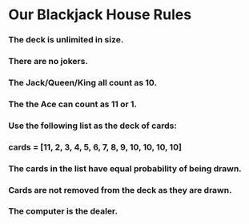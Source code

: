 # Our Blackjack House Rules

### The deck is unlimited in size. 
### There are no jokers. 
### The Jack/Queen/King all count as 10.
### The the Ace can count as 11 or 1.
### Use the following list as the deck of cards:
### cards = [11, 2, 3, 4, 5, 6, 7, 8, 9, 10, 10, 10, 10]
### The cards in the list have equal probability of being drawn.
### Cards are not removed from the deck as they are drawn.
### The computer is the dealer.
